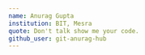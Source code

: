 ```yaml
---
name: Anurag Gupta
institution: BIT, Mesra
quote: Don't talk show me your code.
github_user: git-anurag-hub
---
```

